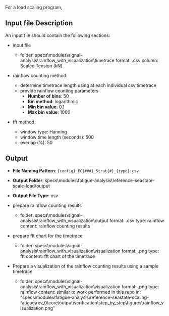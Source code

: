 For a load scaling program, 

## Input file Description

An input file should contain the following sections:

- input file
  - folder: specs\modules\signal-analysis\rainflow_with_visualization\timetrace
    format: .csv
    column: Scaled Tension (kN)

- rainflow counting method:
  - determine timetrace length using at each individual csv timetrace
  - provide rainflow counting parameters
    - **Number of bins**: 50
    - **Bin method**: logarithmic
    - **Min bin value**: 0.1
    - **Max bin value**: 1000

- fft method:
  - window type: Hanning
  - window time length (seconds): 500
  - overlap (%): 50

## Output
  - **File Naming Pattern**: `{config}_FC{###}_Strut{#}_{type}.csv`
  - **Output Folder**: specs\modules\fatigue-analysis\reference-seastate-scale-load\output
  - **Output File Type**: csv

- prepare rainflow counting results
  - folder: specs\modules\signal-analysis\rainflow_with_visualization\output
    format: .csv
    type: rainflow
    content: rainflow counting results

- prepare fft chart for the timetrace
  - folder: specs\modules\signal-analysis\rainflow_with_visualization\visualization
    format: .png
    type: fft
    content: fft chart of the timetrace

- Prepare a visualization of the rainflow counting results using a sample timetrace
  - folder: specs\modules\signal-analysis\rainflow_with_visualization\visualization
    format: .png
    type: rainflow
    content: similar to work performed in this repo in: "specs\modules\fatigue-analysis\reference-seastate-scaling-fatigue\rev_0\core\output\verification\step_by_step\figures\rainflow_visualization.png"

